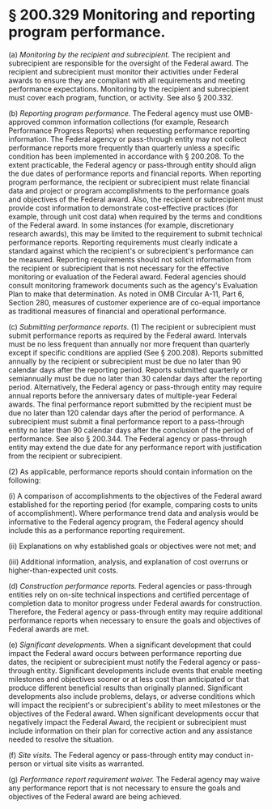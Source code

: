 # § 200.329   Monitoring and reporting program performance.

(a) *Monitoring by the recipient and subrecipient.* The recipient and subrecipient are responsible for the oversight of the Federal award. The recipient and subrecipient must monitor their activities under Federal awards to ensure they are compliant with all requirements and meeting performance expectations. Monitoring by the recipient and subrecipient must cover each program, function, or activity. See also § 200.332.


(b) *Reporting program performance.* The Federal agency must use OMB-approved common information collections (for example, Research Performance Progress Reports) when requesting performance reporting information. The Federal agency or pass-through entity may not collect performance reports more frequently than quarterly unless a specific condition has been implemented in accordance with § 200.208. To the extent practicable, the Federal agency or pass-through entity should align the due dates of performance reports and financial reports. When reporting program performance, the recipient or subrecipient must relate financial data and project or program accomplishments to the performance goals and objectives of the Federal award. Also, the recipient or subrecipient must provide cost information to demonstrate cost-effective practices (for example, through unit cost data) when required by the terms and conditions of the Federal award. In some instances (for example, discretionary research awards), this may be limited to the requirement to submit technical performance reports. Reporting requirements must clearly indicate a standard against which the recipient's or subrecipient's performance can be measured. Reporting requirements should not solicit information from the recipient or subrecipient that is not necessary for the effective monitoring or evaluation of the Federal award. Federal agencies should consult monitoring framework documents such as the agency's Evaluation Plan to make that determination. As noted in OMB Circular A-11, Part 6, Section 280, measures of customer experience are of co-equal importance as traditional measures of financial and operational performance.


(c) *Submitting performance reports.* (1) The recipient or subrecipient must submit performance reports as required by the Federal award. Intervals must be no less frequent than annually nor more frequent than quarterly except if specific conditions are applied (See § 200.208). Reports submitted annually by the recipient or subrecipient must be due no later than 90 calendar days after the reporting period. Reports submitted quarterly or semiannually must be due no later than 30 calendar days after the reporting period. Alternatively, the Federal agency or pass-through entity may require annual reports before the anniversary dates of multiple-year Federal awards. The final performance report submitted by the recipient must be due no later than 120 calendar days after the period of performance. A subrecipient must submit a final performance report to a pass-through entity no later than 90 calendar days after the conclusion of the period of performance. See also § 200.344. The Federal agency or pass-through entity may extend the due date for any performance report with justification from the recipient or subrecipient.


(2) As applicable, performance reports should contain information on the following:


(i) A comparison of accomplishments to the objectives of the Federal award established for the reporting period (for example, comparing costs to units of accomplishment). Where performance trend data and analysis would be informative to the Federal agency program, the Federal agency should include this as a performance reporting requirement.


(ii) Explanations on why established goals or objectives were not met; and


(iii) Additional information, analysis, and explanation of cost overruns or higher-than-expected unit costs.


(d) *Construction performance reports.* Federal agencies or pass-through entities rely on on-site technical inspections and certified percentage of completion data to monitor progress under Federal awards for construction. Therefore, the Federal agency or pass-through entity may require additional performance reports when necessary to ensure the goals and objectives of Federal awards are met.


(e) *Significant developments.* When a significant development that could impact the Federal award occurs between performance reporting due dates, the recipient or subrecipient must notify the Federal agency or pass-through entity. Significant developments include events that enable meeting milestones and objectives sooner or at less cost than anticipated or that produce different beneficial results than originally planned. Significant developments also include problems, delays, or adverse conditions which will impact the recipient's or subrecipient's ability to meet milestones or the objectives of the Federal award. When significant developments occur that negatively impact the Federal Award, the recipient or subrecipient must include information on their plan for corrective action and any assistance needed to resolve the situation.


(f) *Site visits.* The Federal agency or pass-through entity may conduct in-person or virtual site visits as warranted.


(g) *Performance report requirement waiver.* The Federal agency may waive any performance report that is not necessary to ensure the goals and objectives of the Federal award are being achieved.






